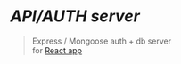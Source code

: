 # _API/AUTH server_

> Express / Mongoose auth + db server\
> for [React app](https://github.com/Senobiot/Wasteratori)
